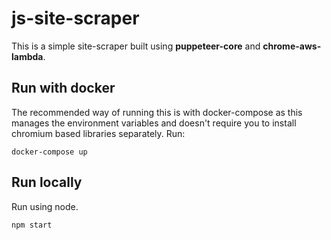 # js-site-scraper

This is a simple site-scraper built using **puppeteer-core** and **chrome-aws-lambda**.

## Run with docker

The recommended way of running this is with docker-compose as this manages the environment variables and doesn't require you to install chromium based libraries separately. 
Run:

```
docker-compose up
```

## Run locally

Run using node.

```
npm start
```
